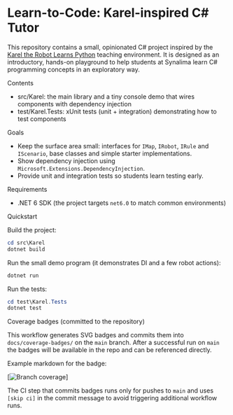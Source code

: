 # Learn-to-Code: Karel-inspired C# Tutor

This repository contains a small, opinionated C# project inspired by the [Karel the Robot Learns Python](https://compedu.stanford.edu/karel-reader/docs/python/en/intro.html) teaching environment. It is designed as an introductory, hands-on playground to help students at Synalima learn C# programming concepts in an exploratory way.

Contents

- src/Karel: the main library and a tiny console demo that wires components with dependency injection
- test/Karel.Tests: xUnit tests (unit + integration) demonstrating how to test components

Goals

- Keep the surface area small: interfaces for `IMap`, `IRobot`, `IRule` and `IScenario`, base classes and simple starter implementations.
- Show dependency injection using `Microsoft.Extensions.DependencyInjection`.
- Provide unit and integration tests so students learn testing early.

Requirements

- .NET 6 SDK (the project targets `net6.0` to match common environments)

Quickstart

Build the project:

```powershell
cd src\Karel
dotnet build
```

Run the small demo program (it demonstrates DI and a few robot actions):

```powershell
dotnet run
```

Run the tests:

```powershell
cd test\Karel.Tests
dotnet test
```

Coverage badges (committed to the repository)

This workflow generates SVG badges and commits them into `docs/coverage-badges/` on the `main` branch. After a successful run on `main` the badges will be available in the repo and can be referenced directly.

Example markdown for the badge:

[![Branch coverage](https://github.com/Synalima/learn-to-code/tree/main/docs/coverage-badges/badge_branchcoverage.svg)]

The CI step that commits badges runs only for pushes to `main` and uses `[skip ci]` in the commit message to avoid triggering additional workflow runs.
